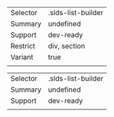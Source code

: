 
|  |  |
|-------|-------|
| Selector | .slds-list-builder |
| Summary | undefined |
| Support | dev-ready |
| Restrict | div, section |
| Variant | true |
|  |  |


|  |  |
|-------|-------|
| Selector | .slds-list-builder |
| Summary | undefined |
| Support | dev-ready |
|  |  |

